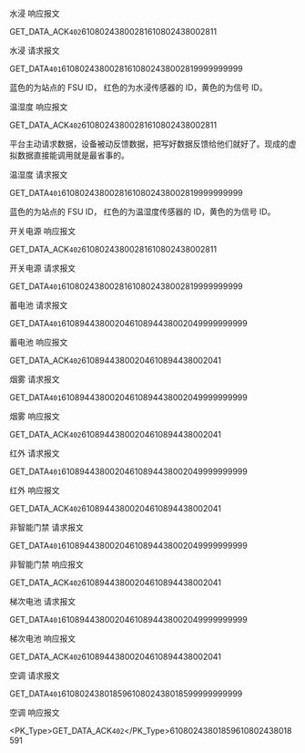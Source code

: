 水浸 响应报文

<?xml version="1.0" encoding="UTF-8"?><Response><PK_Type><Name>GET_DATA_ACK</Name><Code>402</Code></PK_Type><Info><FsuId>61080243800281</FsuId><FsuCode>61080243800281</FsuCode><Result>1</Result><Values><DeviceList><Device Id="61080241840279" Code="61080241840279"><TSemaphore Type="2" Id="0418001001" SetupVal="0" Status="0" MeasuredVal="0"/></Device></DeviceList></Values></Info></Response>

水浸 请求报文

<?xml version="1.0" encoding="UTF-8"?><Request><PK_Type><Name>GET_DATA</Name><Code>401</Code></PK_Type><Info><FsuId>61080243800281</FsuId><FsuCode>61080243800281</FsuCode><DeviceList><Device Id="61080241840279" Code="61080241840279"><Id>9999999999</Id></Device></DeviceList></Info></Request>

蓝色的为站点的 FSU ID， 红色的为水浸传感器的 ID，黄色的为信号 ID。

温湿度 响应报文

<?xml version="1.0" encoding="UTF-8"?><Response><PK_Type><Name>GET_DATA_ACK</Name><Code>402</Code></PK_Type><Info><FsuId>61080243800281</FsuId><FsuCode>61080243800281</FsuCode><Result>1</Result><Values><DeviceList><Device Id="61080241830309" Code="61080241830309"><TSemaphore Type="2" Id="0418004001" SetupVal="0" Status="0" MeasuredVal="0"/><TSemaphore Type="2" Id="0418005001" SetupVal="0" Status="0" MeasuredVal="0"/><TSemaphore Type="2" Id="0418006001" SetupVal="0" Status="0" MeasuredVal="0"/><TSemaphore Type="2" Id="0418007001" SetupVal="0" Status="0" MeasuredVal="0"/><TSemaphore Type="2" Id="0418008001" SetupVal="0" Status="0" MeasuredVal="0"/><TSemaphore Type="3" Id="0418101001" SetupVal="0" Status="0" MeasuredVal="28.184357"/><TSemaphore Type="3" Id="0418102001" SetupVal="0" Status="0" MeasuredVal="53.863525"/></Device></DeviceList></Values></Info></Response>

平台主动请求数据，设备被动反馈数据，把写好数据反馈给他们就好了。现成的虚拟数据直接能调用就是最省事的。

温湿度 请求报文

<?xml version="1.0" encoding="UTF-8"?><Request><PK_Type><Name>GET_DATA</Name><Code>401</Code></PK_Type><Info><FsuId>61080243800281</FsuId><FsuCode>61080243800281</FsuCode><DeviceList><Device Id="61080241830309" Code="61080241830309"><Id>9999999999</Id></Device></DeviceList></Info></Request>

蓝色的为站点的 FSU ID， 红色的为温湿度传感器的 ID，黄色的为信号 ID。

开关电源 响应报文

<?xml version="1.0" encoding="UTF-8"?><Response><PK_Type><Name>GET_DATA_ACK</Name><Code>402</Code></PK_Type><Info><FsuId>61080243800281</FsuId><FsuCode>61080243800281</FsuCode><Result>1</Result><Values><DeviceList><Device Id="61080240600278" Code="61080240600278"><TSemaphore Type="2" Id="0406001001" SetupVal="0" Status="0" MeasuredVal="0"/><TSemaphore Type="2" Id="0406005001" SetupVal="0" Status="0" MeasuredVal="0"/><TSemaphore Type="2" Id="0406007001" SetupVal="0" Status="0" MeasuredVal="0"/><TSemaphore Type="2" Id="0406008001" SetupVal="0" Status="0" MeasuredVal="0"/><TSemaphore Type="2" Id="0406009001" SetupVal="0" Status="0" MeasuredVal="0"/><TSemaphore Type="2" Id="0406014001" SetupVal="0" Status="0" MeasuredVal="0"/><TSemaphore Type="2" Id="0406015001" SetupVal="0" Status="0" MeasuredVal="0"/><TSemaphore Type="2" Id="0406016001" SetupVal="0" Status="0" MeasuredVal="0"/><TSemaphore Type="2" Id="0406017001" SetupVal="0" Status="0" MeasuredVal="0"/><TSemaphore Type="2" Id="0406022001" SetupVal="0" Status="0" MeasuredVal="0"/><TSemaphore Type="2" Id="0406024001" SetupVal="0" Status="0" MeasuredVal="0"/><TSemaphore Type="2" Id="0406024002" SetupVal="0" Status="0" MeasuredVal="0"/><TSemaphore Type="2" Id="0406024003" SetupVal="0" Status="0" MeasuredVal="0"/><TSemaphore Type="2" Id="0406024004" SetupVal="0" Status="0" MeasuredVal="0"/><TSemaphore Type="2" Id="0406028001" SetupVal="0" Status="0" MeasuredVal="0"/><TSemaphore Type="2" Id="0406028002" SetupVal="0" Status="0" MeasuredVal="0"/><TSemaphore Type="2" Id="0406028003" SetupVal="0" Status="0" MeasuredVal="0"/><TSemaphore Type="2" Id="0406028004" SetupVal="0" Status="0" MeasuredVal="0"/><TSemaphore Type="2" Id="0406030001" SetupVal="0" Status="0" MeasuredVal="0"/><TSemaphore Type="2" Id="0406031001" SetupVal="0" Status="0" MeasuredVal="0"/><TSemaphore Type="2" Id="0406001002" SetupVal="" Status="0" MeasuredVal="0"/><TSemaphore Type="2" Id="0406007002" SetupVal="" Status="0" MeasuredVal="0"/><TSemaphore Type="3" Id="0406101001" SetupVal="0" Status="0" MeasuredVal="219.000000"/><TSemaphore Type="3" Id="0406102001" SetupVal="0" Status="0" MeasuredVal="219.000000"/><TSemaphore Type="3" Id="0406103001" SetupVal="0" Status="0" MeasuredVal="219.000000"/><TSemaphore Type="3" Id="0406110001" SetupVal="0" Status="0" MeasuredVal="50.000000"/><TSemaphore Type="3" Id="0406111001" SetupVal="0" Status="0" MeasuredVal="53.900000"/><TSemaphore Type="3" Id="0406112001" SetupVal="0" Status="0" MeasuredVal="27.000000"/><TSemaphore Type="3" Id="0406113001" SetupVal="0" Status="0" MeasuredVal="6.800000"/><TSemaphore Type="3" Id="0406113002" SetupVal="0" Status="0" MeasuredVal="6.800000"/><TSemaphore Type="3" Id="0406113003" SetupVal="0" Status="0" MeasuredVal="6.800000"/><TSemaphore Type="3" Id="0406113004" SetupVal="0" Status="0" MeasuredVal="6.800000"/><TSemaphore Type="3" Id="0406115001" SetupVal="0" Status="0" MeasuredVal="0.000000"/><TSemaphore Type="3" Id="0406123001" SetupVal="0" Status="0" MeasuredVal="4.000000"/><TSemaphore Type="3" Id="0406126001" SetupVal="0" Status="0" MeasuredVal="1.000000"/><TSemaphore Type="3" Id="0406143001" SetupVal="0" Status="0" MeasuredVal="56.000000"/><TSemaphore Type="3" Id="0406144001" SetupVal="0" Status="0" MeasuredVal="54.000000"/><TSemaphore Type="3" Id="0406146001" SetupVal="0" Status="0" MeasuredVal="47.000000"/><TSemaphore Type="3" Id="0406147001" SetupVal="0" Status="0" MeasuredVal="45.000000"/><TSemaphore Type="6" Id="0406173001" SetupVal="" Status="0" MeasuredVal="SMU02B-XN"/><TSemaphore Type="6" Id="0406175001" SetupVal="" Status="0" MeasuredVal="HUAWEI"/></Device></DeviceList></Values></Info></Response>

开关电源 请求报文

<?xml version="1.0" encoding="UTF-8"?><Request><PK_Type><Name>GET_DATA</Name><Code>401</Code></PK_Type><Info><FsuId>61080243800281</FsuId><FsuCode>61080243800281</FsuCode><DeviceList><Device Id="61080240600278" Code="61080240600278"><Id>9999999999</Id></Device></DeviceList></Info></Request>

蓄电池 请求报文

<?xml version="1.0" encoding="UTF-8"?><Request><PK_Type><Name>GET_DATA</Name><Code>401</Code></PK_Type><Info><FsuId>61089443800204</FsuId><FsuCode>61089443800204</FsuCode><DeviceList><Device Id="61089440700375" Code="61089440700375"><Id>9999999999</Id></Device></DeviceList></Info></Request>

蓄电池 响应报文

<?xml version="1.0" encoding="UTF-8"?><Response><PK_Type><Name>GET_DATA_ACK</Name><Code>402</Code></PK_Type><Info><FsuId>61089443800204</FsuId><FsuCode>61089443800204</FsuCode><Result>1</Result><Values><DeviceList><Device Id="61089440700375" Code="61089440700375"><TSemaphore Type="2" Id="0407001001" SetupVal="0" Status="0" MeasuredVal="0"/><TSemaphore Type="2" Id="0407002001" SetupVal="0" Status="0" MeasuredVal="0"/><TSemaphore Type="3" Id="0407102001" SetupVal="0" Status="0" MeasuredVal="54.075000"/></Device></DeviceList></Values></Info></Response>

烟雾 请求报文

<?xml version="1.0" encoding="UTF-8"?><Request><PK_Type><Name>GET_DATA</Name><Code>401</Code></PK_Type><Info><FsuId>61089443800204</FsuId><FsuCode>61089443800204</FsuCode><DeviceList><Device Id="61089441820181" Code="61089441820181"><Id>9999999999</Id></Device></DeviceList></Info></Request>

烟雾 响应报文

<?xml version="1.0" encoding="UTF-8"?><Response><PK_Type><Name>GET_DATA_ACK</Name><Code>402</Code></PK_Type><Info><FsuId>61089443800204</FsuId><FsuCode>61089443800204</FsuCode><Result>1</Result><Values><DeviceList><Device Id="61089441820181" Code="61089441820181"><TSemaphore Type="2" Id="0418002001" SetupVal="0" Status="0" MeasuredVal="0"/></Device></DeviceList></Values></Info></Response>

红外 请求报文

<?xml version="1.0" encoding="UTF-8"?><Request><PK_Type><Name>GET_DATA</Name><Code>401</Code></PK_Type><Info><FsuId>61089443800204</FsuId><FsuCode>61089443800204</FsuCode><DeviceList><Device Id="61089441810120" Code="61089441810120"><Id>9999999999</Id></Device></DeviceList></Info></Request>

红外 响应报文

<?xml version="1.0" encoding="UTF-8"?><Response><PK_Type><Name>GET_DATA_ACK</Name><Code>402</Code></PK_Type><Info><FsuId>61089443800204</FsuId><FsuCode>61089443800204</FsuCode><Result>1</Result><Values><DeviceList><Device Id="61089441810120" Code="61089441810120"><TSemaphore Type="2" Id="0418003001" SetupVal="0" Status="0" MeasuredVal="0"/></Device></DeviceList></Values></Info></Response>

非智能门禁 请求报文

<?xml version="1.0" encoding="UTF-8"?><Request><PK_Type><Name>GET_DATA</Name><Code>401</Code></PK_Type><Info><FsuId>61089443800204</FsuId><FsuCode>61089443800204</FsuCode><DeviceList><Device Id="61089449900035" Code="61089449900035"><Id>9999999999</Id></Device></DeviceList></Info></Request>

非智能门禁 响应报文

<?xml version="1.0" encoding="UTF-8"?><Response><PK_Type><Name>GET_DATA_ACK</Name><Code>402</Code></PK_Type><Info><FsuId>61089443800204</FsuId><FsuCode>61089443800204</FsuCode><Result>1</Result><Values><DeviceList><Device Id="61089449900035" Code="61089449900035"><TSemaphore Type="2" Id="0499001001" SetupVal="0" Status="0" MeasuredVal="0"/><TSemaphore Type="2" Id="0499002001" SetupVal="0" Status="0" MeasuredVal="0"/><TSemaphore Type="2" Id="0499005001" SetupVal="0" Status="0" MeasuredVal="1"/><TSemaphore Type="2" Id="0499006001" SetupVal="0" Status="0" MeasuredVal="0"/></Device></DeviceList></Values></Info></Response>

梯次电池 请求报文

<?xml version="1.0" encoding="UTF-8"?><Request><PK_Type><Name>GET_DATA</Name><Code>401</Code></PK_Type><Info><FsuId>61089443800204</FsuId><FsuCode>61089443800204</FsuCode><DeviceList><Device Id="61089444700207" Code="61089444700207"><Id>9999999999</Id></Device></DeviceList></Info></Request>

梯次电池 响应报文

<?xml version="1.0" encoding="UTF-8"?><Response><PK_Type><Name>GET_DATA_ACK</Name><Code>402</Code></PK_Type><Info><FsuId>61089443800204</FsuId><FsuCode>61089443800204</FsuCode><Result>1</Result><Values><DeviceList><Device Id="61089444700207" Code="61089444700207"><TSemaphore Type="2" Id="0447001001" SetupVal="0" Status="0" MeasuredVal="0"/><TSemaphore Type="2" Id="0447002001" SetupVal="0" Status="0" MeasuredVal="0"/><TSemaphore Type="2" Id="0447003001" SetupVal="0" Status="0" MeasuredVal="0"/><TSemaphore Type="2" Id="0447004001" SetupVal="0" Status="0" MeasuredVal="0"/><TSemaphore Type="2" Id="0447005001" SetupVal="0" Status="0" MeasuredVal="0"/><TSemaphore Type="2" Id="0447006001" SetupVal="0" Status="0" MeasuredVal="0"/><TSemaphore Type="2" Id="0447007001" SetupVal="0" Status="0" MeasuredVal="0"/><TSemaphore Type="2" Id="0447008001" SetupVal="0" Status="0" MeasuredVal="0"/><TSemaphore Type="2" Id="0447009001" SetupVal="0" Status="0" MeasuredVal="0"/><TSemaphore Type="2" Id="0447010001" SetupVal="0" Status="0" MeasuredVal="0"/><TSemaphore Type="2" Id="0447011001" SetupVal="0" Status="0" MeasuredVal="0"/><TSemaphore Type="2" Id="0447012001" SetupVal="0" Status="0" MeasuredVal="0"/><TSemaphore Type="2" Id="0447013001" SetupVal="0" Status="0" MeasuredVal="0"/><TSemaphore Type="2" Id="0447014001" SetupVal="0" Status="0" MeasuredVal="0"/><TSemaphore Type="2" Id="0447017001" SetupVal="0" Status="0" MeasuredVal="0"/><TSemaphore Type="2" Id="0447018001" SetupVal="0" Status="0" MeasuredVal="0"/><TSemaphore Type="2" Id="0447019001" SetupVal="0" Status="0" MeasuredVal="0"/><TSemaphore Type="2" Id="0447020001" SetupVal="0" Status="0" MeasuredVal="0"/><TSemaphore Type="2" Id="0447021001" SetupVal="0" Status="0" MeasuredVal="0"/><TSemaphore Type="2" Id="0447022001" SetupVal="0" Status="0" MeasuredVal="0"/><TSemaphore Type="2" Id="0447023001" SetupVal="0" Status="0" MeasuredVal="0"/><TSemaphore Type="2" Id="0447024001" SetupVal="0" Status="0" MeasuredVal="0"/><TSemaphore Type="2" Id="0447025001" SetupVal="0" Status="0" MeasuredVal="0"/><TSemaphore Type="2" Id="0447026001" SetupVal="0" Status="0" MeasuredVal="0"/><TSemaphore Type="2" Id="0447027001" SetupVal="0" Status="0" MeasuredVal="0"/><TSemaphore Type="2" Id="0447028001" SetupVal="0" Status="0" MeasuredVal="0"/><TSemaphore Type="2" Id="0447029001" SetupVal="0" Status="0" MeasuredVal="0"/><TSemaphore Type="2" Id="0447030001" SetupVal="0" Status="0" MeasuredVal="0"/><TSemaphore Type="2" Id="0447031001" SetupVal="0" Status="0" MeasuredVal="0"/><TSemaphore Type="2" Id="0447032001" SetupVal="0" Status="0" MeasuredVal="0"/><TSemaphore Type="3" Id="0447102001" SetupVal="0" Status="0" MeasuredVal="21.000000"/><TSemaphore Type="3" Id="0447102002" SetupVal="0" Status="0" MeasuredVal="22.000000"/><TSemaphore Type="3" Id="0447102003" SetupVal="0" Status="0" MeasuredVal="22.000000"/><TSemaphore Type="3" Id="0447102004" SetupVal="0" Status="0" MeasuredVal="21.000000"/><TSemaphore Type="3" Id="0447103001" SetupVal="0" Status="0" MeasuredVal="50.820000"/><TSemaphore Type="3" Id="0447104001" SetupVal="0" Status="0" MeasuredVal="3.397000"/><TSemaphore Type="3" Id="0447104002" SetupVal="0" Status="0" MeasuredVal="3.396000"/><TSemaphore Type="3" Id="0447104003" SetupVal="0" Status="0" MeasuredVal="3.395000"/><TSemaphore Type="3" Id="0447104004" SetupVal="0" Status="0" MeasuredVal="3.378000"/><TSemaphore Type="3" Id="0447104005" SetupVal="0" Status="0" MeasuredVal="3.395000"/><TSemaphore Type="3" Id="0447104006" SetupVal="0" Status="0" MeasuredVal="3.395000"/><TSemaphore Type="3" Id="0447104007" SetupVal="0" Status="0" MeasuredVal="3.394000"/><TSemaphore Type="3" Id="0447104008" SetupVal="0" Status="0" MeasuredVal="3.394000"/><TSemaphore Type="3" Id="0447104009" SetupVal="0" Status="0" MeasuredVal="3.361000"/><TSemaphore Type="3" Id="0447104010" SetupVal="0" Status="0" MeasuredVal="3.394000"/><TSemaphore Type="3" Id="0447104011" SetupVal="0" Status="0" MeasuredVal="3.395000"/><TSemaphore Type="3" Id="0447104012" SetupVal="0" Status="0" MeasuredVal="3.396000"/><TSemaphore Type="3" Id="0447104013" SetupVal="0" Status="0" MeasuredVal="3.395000"/><TSemaphore Type="3" Id="0447104014" SetupVal="0" Status="0" MeasuredVal="3.397000"/><TSemaphore Type="3" Id="0447104015" SetupVal="0" Status="0" MeasuredVal="3.395000"/><TSemaphore Type="3" Id="0447104016" SetupVal="0" Status="0" MeasuredVal="0.000000"/><TSemaphore Type="3" Id="0447105001" SetupVal="0" Status="0" MeasuredVal="96.720000"/><TSemaphore Type="3" Id="0447106001" SetupVal="0" Status="0" MeasuredVal="0.000000"/><TSemaphore Type="3" Id="0447107001" SetupVal="0" Status="0" MeasuredVal="4.000000"/><TSemaphore Type="3" Id="0447113001" SetupVal="0" Status="0" MeasuredVal="33.000000"/><TSemaphore Type="6" Id="0447117001" SetupVal="0" Status="0" MeasuredVal="100.000000"/><TSemaphore Type="6" Id="0447120001" SetupVal="0" Status="0" MeasuredVal="100.000000"/><TSemaphore Type="6" Id="0447121001" SetupVal="0" Status="0" MeasuredVal="256.000000"/></Device></DeviceList></Values></Info></Response>

空调 请求报文

<?xml version="1.0" encoding="UTF-8"?><Request><PK_Type><Name>GET_DATA</Name><Code>401</Code></PK_Type><Info><FsuId>61080243801859</FsuId><FsuCode>61080243801859</FsuCode><DeviceList><Device Id="61080241501046" Code="61080241501046"><Id>9999999999</Id></Device></DeviceList></Info></Request>

空调 响应报文

<?xml version="1.0" encoding="utf-8"?>

<Response><PK_Type><Name>GET_DATA_ACK</Name><Code>402</Code></PK_Type><Info><FsuId>61080243801859</FsuId><FsuCode>61080243801859</FsuCode><Values><DeviceList><Device Id="61080241501046" Code="61080241501046"><TSemaphore Type="2" Id="0415001001" MeasuredVal="0" SetupVal="" Status="0"/><TSemaphore Type="2" Id="0415002001" MeasuredVal="1" SetupVal="" Status="3"/><TSemaphore Type="2" Id="0415003001" MeasuredVal="0" SetupVal="" Status="0"/><TSemaphore Type="3" Id="0415102001" MeasuredVal="20.00" SetupVal="" Status="0"/><TSemaphore Type="3" Id="0415103001" MeasuredVal="961656832.00" SetupVal="" Status="0"/><TSemaphore Type="3" Id="0415105001" MeasuredVal="0.00" SetupVal="" Status="0"/><TSemaphore Type="3" Id="0415110001" MeasuredVal="1.00" SetupVal="" Status="0"/><TSemaphore Type="3" Id="0415111001" MeasuredVal="0.00" SetupVal="" Status="0"/><TSemaphore Type="3" Id="0415112001" MeasuredVal="0.00" SetupVal="" Status="0"/><TSemaphore Type="3" Id="0415113001" MeasuredVal="244.00" SetupVal="" Status="0"/><TSemaphore Type="3" Id="0415114001" MeasuredVal="0.00" SetupVal="" Status="0"/><TSemaphore Type="3" Id="0415115001" MeasuredVal="0.00" SetupVal="" Status="0"/><TSemaphore Type="3" Id="0415116001" MeasuredVal="0.00" SetupVal="" Status="0"/><TSemaphore Type="3" Id="0415117001" MeasuredVal="26.00" SetupVal="" Status="0"/><TSemaphore Type="3" Id="0415118001" MeasuredVal="22.00" SetupVal="" Status="0"/></Device></DeviceList></Values><Result>1</Result></Info></Response>
